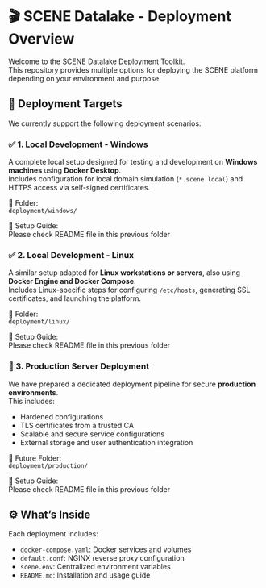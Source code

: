 # 🎬 SCENE Datalake - Deployment Overview

Welcome to the SCENE Datalake Deployment Toolkit.  
This repository provides multiple options for deploying the SCENE platform depending on your environment and purpose.



## 📌 Deployment Targets

We currently support the following deployment scenarios:

### ✅ 1. Local Development - **Windows**

A complete local setup designed for testing and development on **Windows machines** using **Docker Desktop**.  
Includes configuration for local domain simulation (`*.scene.local`) and HTTPS access via self-signed certificates.

📂 Folder:  
`deployment/windows/`

📘 Setup Guide:  
Please check README file in this previous folder


### ✅ 2. Local Development - **Linux**

A similar setup adapted for **Linux workstations or servers**, also using **Docker Engine and Docker Compose**.  
Includes Linux-specific steps for configuring `/etc/hosts`, generating SSL certificates, and launching the platform.

📂 Folder:  
`deployment/linux/`

📘 Setup Guide:  
Please check README file in this previous folder



### 🚧 3. Production Server Deployment 

We have prepared a dedicated deployment pipeline for secure **production environments**.  
This includes:

- Hardened configurations
- TLS certificates from a trusted CA
- Scalable and secure service configurations
- External storage and user authentication integration

📂 Future Folder:  
`deployment/production/`

📘 Setup Guide:  
Please check README file in this previous folder



## ⚙️ What’s Inside

Each deployment includes:

- `docker-compose.yaml`: Docker services and volumes
- `default.conf`: NGINX reverse proxy configuration
- `scene.env`: Centralized environment variables
- `README.md`: Installation and usage guide




